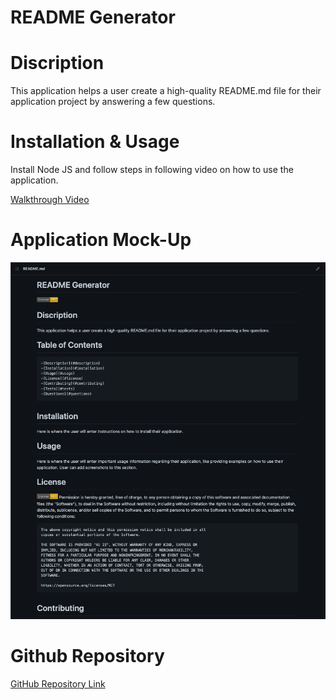 # README Generator

# Discription
This application helps a user create a high-quality README.md file for their application project by answering a few questions.

# Installation & Usage

Install Node JS and follow steps in following video on how to use the application.

[Walkthrough Video](https://watch.screencastify.com/v/mLXt3ftc5ojjr3XGziXY)

# Application Mock-Up

![Application Screenshot](./assets/images/screenshot.png)

# Github Repository

[GitHub Repository Link](https://github.com/marvanessa1/ReadMe)


  